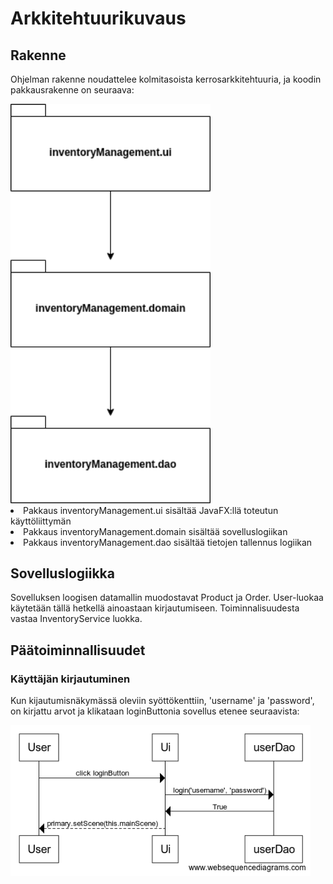 <h1>Arkkitehtuurikuvaus</h1>

<h2>Rakenne</h2>

Ohjelman rakenne noudattelee kolmitasoista kerrosarkkitehtuuria, ja koodin pakkausrakenne on seuraava:

<img src="https://github.com/jkukko/ot-harjoitustyo/blob/master/documentation/kuvat/a-1.png" width="320">

<li>Pakkaus inventoryManagement.ui sisältää JavaFX:llä toteutun käyttöliittymän</li>
<li>Pakkaus inventoryManagement.domain sisältää sovelluslogiikan</li>
<li>Pakkaus inventoryManagement.dao sisältää tietojen tallennus logiikan</li>

<h2>Sovelluslogiikka</h2>
Sovelluksen loogisen datamallin muodostavat Product ja Order. User-luokaa käytetään tällä hetkellä ainoastaan kirjautumiseen. Toiminnalisuudesta vastaa InventoryService luokka. 

<h2>Päätoiminnallisuudet</h2>
<h3>Käyttäjän kirjautuminen</h3>

Kun kijautumisnäkymässä oleviin syöttökenttiin, 'username' ja 'password', on kirjattu arvot ja klikataan loginButtonia sovellus etenee seuraavista:

<img src="https://github.com/jkukko/ot-harjoitustyo/blob/master/documentation/kuvat/a-2.png" width="480">
